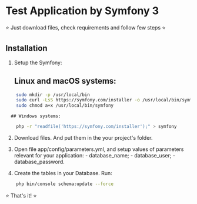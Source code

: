 # Test Application by Symfony 3

:star: Just download files, check requirements and follow few steps :star:

## Installation

  1. Setup the Symfony:

      ## Linux and macOS systems:

```bash
    sudo mkdir -p /usr/local/bin
    sudo curl -LsS https://symfony.com/installer -o /usr/local/bin/symfony
    sudo chmod a+x /usr/local/bin/symfony
```

      ## Windows systems:

```bash
    php -r "readfile('https://symfony.com/installer');" > symfony
```


  2. Download files. And put them in the your project's folder.


  3. Open file app/config/parameters.yml, and setup values of parameters 
     relevant for your application:
    - database_name;
    - database_user;
    - database_password.

  4. Create the tables in your Database. Run:

```bash
    php bin/console schema:update --force
```

:star: That's it! :star: